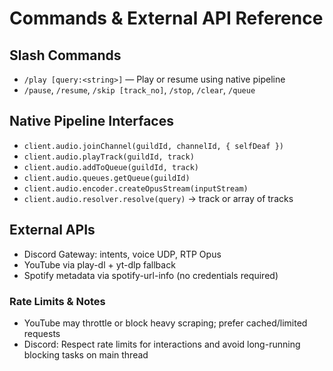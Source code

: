 # Commands & External API Reference

## Slash Commands
- `/play [query:<string>]` — Play or resume using native pipeline
- `/pause`, `/resume`, `/skip [track_no]`, `/stop`, `/clear`, `/queue`

## Native Pipeline Interfaces
- `client.audio.joinChannel(guildId, channelId, { selfDeaf })`
- `client.audio.playTrack(guildId, track)`
- `client.audio.addToQueue(guildId, track)`
- `client.audio.queues.getQueue(guildId)`
- `client.audio.encoder.createOpusStream(inputStream)`
- `client.audio.resolver.resolve(query)` → track or array of tracks

## External APIs
- Discord Gateway: intents, voice UDP, RTP Opus
- YouTube via play-dl + yt-dlp fallback
- Spotify metadata via spotify-url-info (no credentials required)

### Rate Limits & Notes
- YouTube may throttle or block heavy scraping; prefer cached/limited requests
- Discord: Respect rate limits for interactions and avoid long-running blocking tasks on main thread
